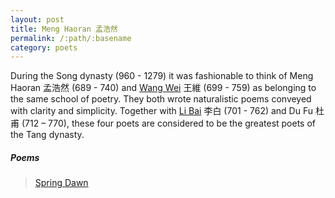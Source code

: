 ```yaml
---
layout: post
title: Meng Haoran 孟浩然
permalink: /:path/:basename
category: poets
---
```


During the Song dynasty (960 - 1279) it was fashionable to think of Meng Haoran 孟浩然 (689 - 740) and [Wang Wei](/poets/wang-wei.html) 王維 (699 - 759) as belonging to the same school of poetry. They both wrote naturalistic poems conveyed with clarity and simplicity. Together with [Li Bai](/poets/li-bai) 李白 (701 - 762) and Du Fu 杜甫 (712 – 770), these four poets are considered to be the greatest poets of the Tang dynasty.

##### Poems

>[Spring Dawn](/poets/meng-haoran/spring-dawn)